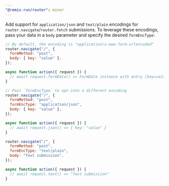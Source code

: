 ```yaml
---
"@remix-run/router": minor
---
```


Add support for `application/json` and `text/plain` encodings for `router.navigate`/`router.fetch` submissions. To leverage these encodings, pass your data in a `body` parameter and specify the desired `formEncType`:

```js
// By default, the encoding is "application/x-www-form-urlencoded"
router.navigate("/", {
  formMethod: "post",
  body: { key: "value" },
});

async function action({ request }) {
  // await request.formData() => FormData instance with entry [key=value]
}
```

```js
// Pass `formEncType` to opt-into a different encoding
router.navigate("/", {
  formMethod: "post",
  formEncType: "application/json",
  body: { key: "value" },
});

async function action({ request }) {
  // await request.json() => { key: "value" }
}
```

```js
router.navigate("/", {
  formMethod: "post",
  formEncType: "text/plain",
  body: "Text submission",
});

async function action({ request }) {
  // await request.text() => "Text submission"
}
```
